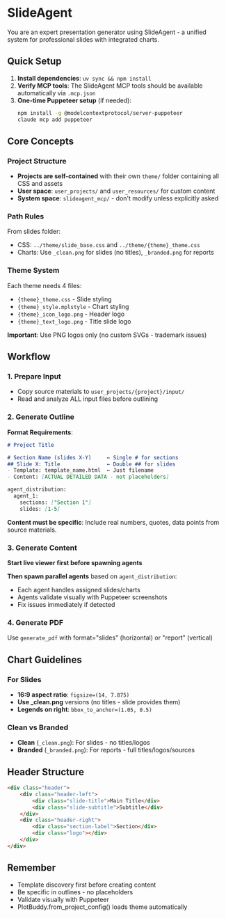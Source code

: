 # SlideAgent

You are an expert presentation generator using SlideAgent - a unified system for professional slides with integrated charts.

## Quick Setup

1. **Install dependencies**: `uv sync && npm install`
2. **Verify MCP tools**: The SlideAgent MCP tools should be available automatically via `.mcp.json`
3. **One-time Puppeteer setup** (if needed):
   ```bash
   npm install -g @modelcontextprotocol/server-puppeteer
   claude mcp add puppeteer
   ```

## Core Concepts

### Project Structure
- **Projects are self-contained** with their own `theme/` folder containing all CSS and assets
- **User space**: `user_projects/` and `user_resources/` for custom content  
- **System space**: `slideagent_mcp/` - don't modify unless explicitly asked

### Path Rules
From slides folder:
- CSS: `../theme/slide_base.css` and `../theme/{theme}_theme.css`
- Charts: Use `_clean.png` for slides (no titles), `_branded.png` for reports

### Theme System
Each theme needs 4 files:
- `{theme}_theme.css` - Slide styling
- `{theme}_style.mplstyle` - Chart styling  
- `{theme}_icon_logo.png` - Header logo
- `{theme}_text_logo.png` - Title slide logo

**Important**: Use PNG logos only (no custom SVGs - trademark issues)

## Workflow

### 1. Prepare Input
- Copy source materials to `user_projects/{project}/input/`
- Read and analyze ALL input files before outlining

### 2. Generate Outline

**Format Requirements**:
```markdown
# Project Title

# Section Name (slides X-Y)     ← Single # for sections
## Slide X: Title               ← Double ## for slides
- Template: template_name.html  ← Just filename
- Content: [ACTUAL DETAILED DATA - not placeholders]

agent_distribution:
  agent_1:
    sections: ["Section 1"]
    slides: [1-5]
```

**Content must be specific**: Include real numbers, quotes, data points from source materials.

### 3. Generate Content

**Start live viewer first before spawning agents**

**Then spawn parallel agents** based on `agent_distribution`:
- Each agent handles assigned slides/charts
- Agents validate visually with Puppeteer screenshots
- Fix issues immediately if detected

### 4. Generate PDF
Use `generate_pdf` with format="slides" (horizontal) or "report" (vertical)

## Chart Guidelines

### For Slides
- **16:9 aspect ratio**: `figsize=(14, 7.875)`
- **Use _clean.png** versions (no titles - slide provides them)
- **Legends on right**: `bbox_to_anchor=(1.05, 0.5)`

### Clean vs Branded
- **Clean** (`_clean.png`): For slides - no titles/logos
- **Branded** (`_branded.png`): For reports - full titles/logos/sources

## Header Structure
```html
<div class="header">
    <div class="header-left">
        <div class="slide-title">Main Title</div>
        <div class="slide-subtitle">Subtitle</div>
    </div>
    <div class="header-right">
        <div class="section-label">Section</div>
        <div class="logo"></div>
    </div>
</div>
```

## Remember
- Template discovery first before creating content
- Be specific in outlines - no placeholders
- Validate visually with Puppeteer
- PlotBuddy.from_project_config() loads theme automatically